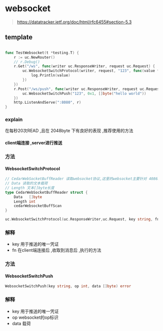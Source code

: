 # websocket
> https://datatracker.ietf.org/doc/html/rfc6455#section-5.3
## template
```go

func TestWebsocket(t *testing.T) {
	r := uc.NewRouter()
	// r.Debug()
	r.Get("/ws", func(writer uc.ResponseWriter, request uc.Request) {
		uc.WebsocketSwitchProtocol(writer, request, "123", func(value *uc.CedarWebSocketBuffReader) {
			log.Println(value)
		})
	})
	r.Post("/ws/push", func(writer uc.ResponseWriter, request uc.Request) {
		uc.WebsocketSwitchPush("123", 0x1, []byte("hello world"))
	})
	http.ListenAndServe(":8080", r)
}

```
### explain
在每秒20次READ ,且在 2048byte 下有良好的表现 ,推荐使用的方法
#### client端连接 ,server进行推送
### 方法
#### WebsocketSwitchProtocol
```go
// CedarWebSocketBuffReader 读取websocket协议,这里的websocket主要针对 4086byte 的文本格式
// Data 读取的文本载荷
// Length 文本[]byte长度
type CedarWebSocketBuffReader struct {
    Data   []byte
    Length int
    cedarWebsocketBuffScan
}

uc.WebsocketSwitchProtocol(uc.ResponseWriter,uc.Request, key string, fn func(value *uc.CedarWebSocketBuffReader))
```
### 解释
* key 用于推送的唯一凭证
* fn 在client端连接后 ,收取到消息后 ,执行的方法

### 方法
#### WebsocketSwitchPush
```go
WebsocketSwitchPush(key string, op int, data []byte) error
```
### 解释
* key 用于推送的唯一凭证
* op websocket的op标识
* data 载荷